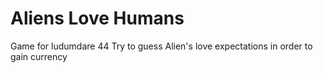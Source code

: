 # Aliens Love Humans
Game for ludumdare 44 
Try to guess Alien's love expectations in order to gain currency
